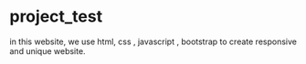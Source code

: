 # project_test
in this website, we use html, css , javascript , bootstrap to create responsive and unique website.
